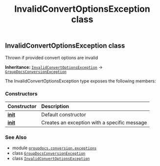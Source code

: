 ﻿---
title: InvalidConvertOptionsException class
second_title: GroupDocs.Conversion for Python via .NET API References
description: 
type: docs
weight: 70
url: /python-net/groupdocs.conversion.exceptions/invalidconvertoptionsexception/
is_root: false
---

## InvalidConvertOptionsException class

Thrown if provided convert options are invalid



**Inheritance:** [`InvalidConvertOptionsException`](/conversion/python-net/groupdocs.conversion.exceptions/invalidconvertoptionsexception) → 
[`GroupDocsConversionException`](/conversion/python-net/groupdocs.conversion.exceptions/groupdocsconversionexception)



The InvalidConvertOptionsException type exposes the following members:

### Constructors
| Constructor | Description |
| :- | :- |
| [__init__](/conversion/python-net/groupdocs.conversion.exceptions/invalidconvertoptionsexception/__init__/#) | Default constructor |
| [__init__](/conversion/python-net/groupdocs.conversion.exceptions/invalidconvertoptionsexception/__init__/#str) | Creates an exception with a specific message |



### See Also
* module [`groupdocs.conversion.exceptions`](..)
* class [`GroupDocsConversionException`](/conversion/python-net/groupdocs.conversion.exceptions/groupdocsconversionexception)
* class [`InvalidConvertOptionsException`](/conversion/python-net/groupdocs.conversion.exceptions/invalidconvertoptionsexception)
